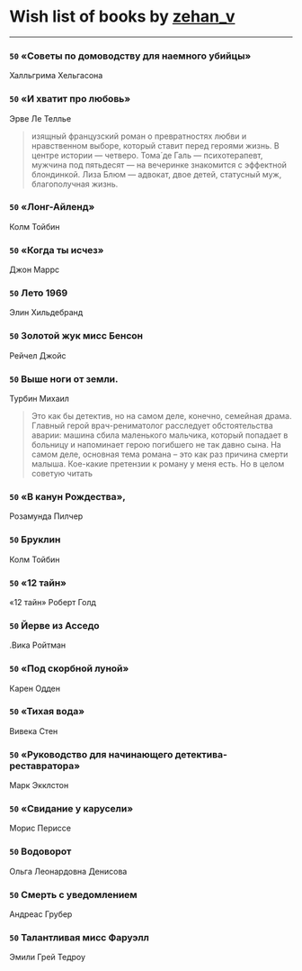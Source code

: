 # Wish list of books by [zehan_v](http://vk.com/id174598622)
---

### `50` «Советы по домоводству для наемного убийцы»
Халльгрима Хельгасона

### `50` «И хватит про любовь»
Эрве Ле Теллье
> изящный французский роман о превратностях любви и нравственном выборе, который ставит перед героями жизнь. В центре истории — четверо. Тома́ де Галь — психотерапевт, мужчина под пятьдесят — на вечеринке знакомится с эффектной блондинкой. Лиза Блюм — адвокат, двое детей, статусный муж, благополучная жизнь.

### `50` «Лонг-Айленд»
Колм Тойбин

### `50` «Когда ты исчез»
Джон Маррс

### `50` Лето 1969
Элин Хильдебранд

### `50` Золотой жук мисс Бенсон
Рейчел Джойс

### `50` Выше ноги от земли.
Турбин Михаил
> Это как бы детектив, но на самом деле, конечно, семейная драма. Главный герой врач-рениматолог расследует обстоятельства аварии: машина сбила маленького мальчика, который попадает в больницу и напоминает герою погибшего не так давно сына. На самом деле, основная тема романа – это как раз причина смерти малыша. Кое-какие претензии к роману у меня есть. Но в целом советую читать

### `50` «В канун Рождества»,
Розамунда Пилчер

### `50` Бруклин
Колм Тойбин

### `50` «12 тайн»
«12 тайн» Роберт Голд

### `50` Йерве из Асседо
.Вика Ройтман

### `50` «Под скорбной луной»
Карен Одден

### `50` «Тихая вода»
Вивека Стен

### `50` «Руководство для начинающего детектива-реставратора»
Марк Экклстон

### `50` «Свидание у карусели»
Морис Периссе

### `50` Водоворот
Ольга Леонардовна Денисова

### `50` Смерть с уведомлением
Андреас Грубер

### `50` Талантливая мисс Фаруэлл
Эмили Грей Тедроу

